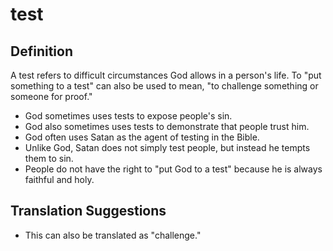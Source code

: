 # test

## Definition

A test refers to difficult circumstances God allows in a person's life. To "put something to a test" can also be used to mean, "to challenge something or someone for proof."

* God sometimes uses tests to expose people's sin.
* God also sometimes uses tests to demonstrate that people trust him.
* God often uses Satan as the agent of testing in the Bible.
* Unlike God, Satan does not simply test people, but instead he tempts them to sin.
* People do not have the right to "put God to a test" because he is always faithful and holy.


## Translation Suggestions



* This can also be translated as "challenge."